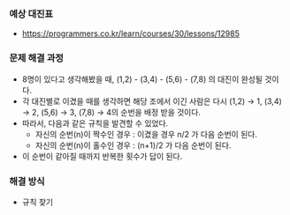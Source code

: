 ### 예상 대진표 
- https://programmers.co.kr/learn/courses/30/lessons/12985

### 문제 해결 과정
- 8명이 있다고 생각해봤을 때, (1,2) - (3,4) - (5,6) - (7,8) 의 대진이 완성될 것이다.
- 각 대진별로 이겼을 때를 생각하면 해당 조에서 이긴 사람은 다시 (1,2) → 1, (3,4) → 2, (5,6) → 3, (7,8) → 4의 순번을 배정 받을 것이다.
- 따라서, 다음과 같은 규칙을 발견할 수 있었다.
  - 자신의 순번(n)이 짝수인 경우 : 이겼을 경우 n/2 가 다음 순번이 된다.
  - 자신의 순번(n)이 홀수인 경우 : (n+1)/2 가 다음 순번이 된다. 
- 이 순번이 같아질 때까지 반복한 횟수가 답이 된다.

### 해결 방식
- 규칙 찾기 
